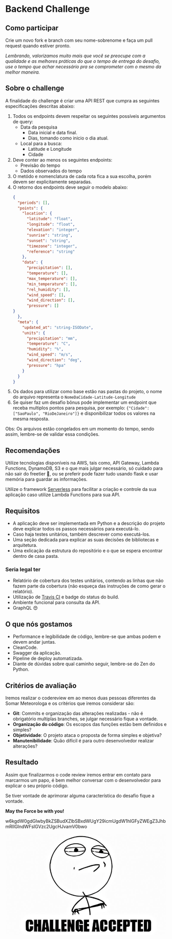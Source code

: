 # Backend Challenge

## Como participar
Crie um novo fork e branch com seu nome-sobrenome e faça um pull request quando estiver pronto.

*Lembrando, valorizamos muito mais que você se preocupe com a qualidade e as melhores práticas do que o tempo de entrega
 do desafio, use o tempo que achar necessário pra se comprometer com o mesmo da melhor maneira.*

## Sobre o challenge
A finalidade do challenge é criar uma API REST que cumpra as seguintes especificações descritas abaixo:
 1. Todos os endpoints devem respeitar os seguintes possíveis argumentos de query:
    - Data da pesquisa
        - Data inicial e data final.
        - Dias, tomando como inicio o dia atual.
    - Local para a busca:
        - Latitude e Longitude
        - Cidade
 2. Deve conter ao menos os seguintes endpoints:
    - Previsão do tempo
    - Dados observados do tempo
 3. O metódo e nomenclatura de cada rota fica a sua escolha, porém devem ser explicitamente separadas.
 4. O retorno dos endpoints deve seguir o modelo abaixo:
    ```json
    {
      "periods": [],
      "points": {
        "location": {
          "latitude": "float",
          "longitude": "float",
          "elevation": "integer",
          "sunrise": "string",
          "sunset": "string",
          "timezone": "integer",
          "reference": "string"    
        },
        "data": {
          "precipitation": [],
          "temperature": [],
          "max_temperature": [],
          "min_temperature": [],
          "rel_humidity": [],
          "wind_speed": [],
          "wind_direction": [],
          "pressure": []
    }
      },
      "meta": {
        "updated_at": "string-ISODate",
        "units": {
          "precipitation": "mm",
          "temperature": "C",
          "humidity": "%",
          "wind_speed": "m/s",
          "wind_direction": "deg",
          "pressure": "hpa"    
        }
      }
    }
    ```
 5. Os dados para utilizar como base estão nas pastas do projeto, o nome do arquivo representa o 
 `NomeDaCidade-Latitude-Longitude`
 6. Se quiser faz um desafio bônus pode implementar um endpoint que receba multiplos pontos para pesquisa, por exemplo:
    `{"Cidade": ["SaoPaulo", "RioDeJaneiro"]}` e disponibilizar todos os valores na mesma resposta. 

Obs: Os arquivos estão congelados em um momento do tempo, sendo assim, lembre-se de validar essa condições.

## Recomendações
Utilize tecnologias disponíveis na AWS, tais como, API Gateway, Lambda Functions, DynamoDB, S3 e o que mais julgar 
necessário, só cuidado para não sair do freetier :see_no_evil:, ou se preferir pode fazer tudo usando flask e usar 
memória para guardar as informações.

Utilize o framework [Serverless](https://serverless.com/) para  facilitar a criação e controle da sua aplicação caso
utilize Lambda Functions para sua API.

## Requisitos
 - A aplicação deve ser implementada em Python e a descrição do projeto deve explicar todos os passos necessários para 
 executá-lo.
 - Caso haja testes unitários, também descrever como executá-los.
 - Uma seção dedicada para explicar as suas decisões de bibliotecas e arquitetura.
 - Uma exlicação da estrutura do repositório e o que se espera encontrar dentro de casa pasta.

### Seria legal ter
 - Relatório de cobertura dos testes unitários, contendo as linhas que não fazem parte da cobertura (não esqueça das 
 instruções de como gerar o relatório).
 - Utilização de [Travis CI](https://travis-ci.org/) e badge do status do build.
 - Ambiente funcional para consulta da API.
 - GraphQL :heart_eyes:


## O que nós gostamos
 - Performance e legibilidade de código, lembre-se que ambas podem e devem andar juntas.
 - CleanCode.
 - Swagger da aplicação.
 - Pipeline de deploy automatizada.
 - Diante de dúvidas sobre qual caminho seguir, lembre-se do Zen do Python.
 
## Critérios de avaliação
Iremos realizar o codereview em ao menos duas pessoas diferentes da Somar Meteorologa e os critérios que iremos considerar
são:
 - **Git**: Commits e organização das alterações realizadas - não é obrigatório multiplas branches, se julgar
 necessário fique a vontade.
 - **Organização do código**: Os escopos das funções estão bem definidos e simples?
 - **Objetividade**: O projeto ataca o proposta de forma simples e objetiva?
 - **Manutenibilidade**: Quão difícil é para outro desenvolvedor realizar alterações?

 ## Resultado
Assim que finalizarmos o code review iremos entrar em contato para marcarmos um papo, é bem melhor conversar com o 
desenvolvedor para explicar o seu próprio código. 

Se tiver vontade de aprimorar alguma característica do desafio fique a vontade.

**May the Force be with you!**

w6kgdW0gdGlwbyBkZSBudXZlbSBxdWUgY29icmUgdW1hIGFyZWEgZ3JhbmRlIGlndWFsIGVzc2UgcHJvamV0bwo

<p align="center">
    <img src="/backend/challenge-accepted.png" alt="Challenge Accepted">
</p>